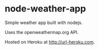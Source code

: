 # node-weather-app
Simple weather app built with nodejs.

Uses the openweathermap.org API.

Hosted on Heroku at http://url-heroku.com.
